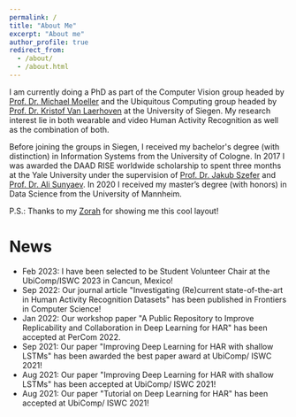 ```yaml
---
permalink: /
title: "About Me"
excerpt: "About me"
author_profile: true
redirect_from: 
  - /about/
  - /about.html
---
```



I am currently doing a PhD as part of the Computer Vision group headed by [Prof. Dr. Michael Moeller](https://www.vsa.informatik.uni-siegen.de/en/moeller-michael) and the Ubiquitous Computing group headed by [Prof. Dr. Kristof Van Laerhoven](https://ubicomp.eti.uni-siegen.de/home/team/kristof.html?lang=de) at the University of Siegen.
My research interest lie in both wearable and video Human Activity Recognition as well as the combination of both.

Before joining the groups in Siegen, I received my bachelor's degree (with distinction) in Information Systems from the University of Cologne. In 2017 I was awarded the DAAD RISE worldwide scholarship to spent three months at the Yale University under the supervision of [Prof. Dr. Jakub Szefer](https://seas.yale.edu/faculty-research/faculty-directory/jakub-szefer) and [Prof. Dr. Ali Sunyaev](https://www.aifb.kit.edu/web/Ali_Sunyaev/en). In 2020 I received my master’s degree (with honors) in Data Science from the University of Mannheim. 

P.S.: Thanks to my [Zorah](https://zorah.github.io) for showing me this cool layout!

# News

- Feb 2023: I have been selected to be Student Volunteer Chair at the UbiComp/ISWC 2023 in Cancun, Mexico!
- Sep 2022: Our journal article "Investigating (Re)current state-of-the-art in Human Activity Recognition Datasets" has been published in Frontiers in Computer Science!
- Jan 2022: Our workshop paper "A Public Repository to Improve Replicability and Collaboration in Deep Learning for HAR" has been accepted at PerCom 2022.
- Sep 2021: Our paper "Improving Deep Learning for HAR with shallow LSTMs" has been awarded the best paper award at UbiComp/ ISWC 2021!
- Aug 2021: Our paper "Improving Deep Learning for HAR with shallow LSTMs" has been accepted at UbiComp/ ISWC 2021!
- Aug 2021: Our paper "Tutorial on Deep Learning for HAR" has been accepted at UbiComp/ ISWC 2021!
